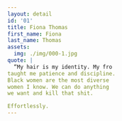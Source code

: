```yaml
---
layout: detail
id: '01'
title: Fiona Thomas
first_name: Fiona
last_name: Thomas
assets:
  img: ./img/000-1.jpg
quote: |
  “My hair is my identity. My fro
taught me patience and discipline.
Black women are the most diverse
women I know. We can do anything
we want and kill that shit.

Effortlessly.
---
```

